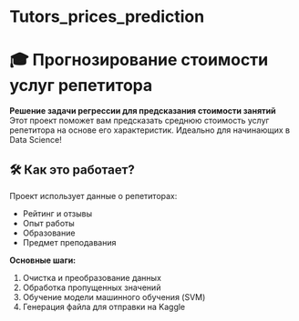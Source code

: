 # Tutors_prices_prediction

# 🎓 Прогнозирование стоимости услуг репетитора

**Решение задачи регрессии для предсказания стоимости занятий**  
Этот проект поможет вам предсказать среднюю стоимость услуг репетитора на основе его характеристик. Идеально для начинающих в Data Science!

## 🛠️ Как это работает?
Проект использует данные о репетиторах:
- Рейтинг и отзывы
- Опыт работы
- Образование
- Предмет преподавания

**Основные шаги:**
1. Очистка и преобразование данных
2. Обработка пропущенных значений
3. Обучение модели машинного обучения (SVM)
4. Генерация файла для отправки на Kaggle
